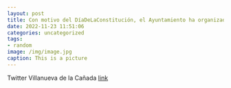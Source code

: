 ```yaml
---
layout: post
title: Con motivo del DíaDeLaConstitución, el Ayuntamiento ha organizado talleres sobre la Carta Magna en los centros educativos públi...
date: 2022-11-23 11:51:06
categories: uncategorized
tags:
- random
image: /img/image.jpg
caption: This is a picture
---
```

Twitter Villanueva de la Cañada [link](https://twitter.com/AytoVDLCanada/status/1595020572576337923)

